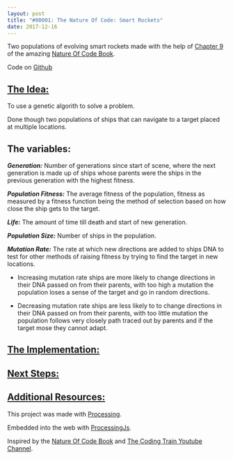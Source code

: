 ```yaml
---
layout: post
title: "#00001: The Nature Of Code: Smart Rockets"
date: 2017-12-16
---
```


<canvas data-processing-sources="/projects/TheNatureOfCode/canvases/00001.pde"></canvas>
<p> Two populations of evolving smart rockets made with the help of <a href="http://natureofcode.com/book/chapter-9-the-evolution-of-code/">Chapter 9</a> of the amazing <a href="http://natureofcode.com/book/">Nature Of Code Book</a>.</p>
<p>Code on <a href="https://github.com/Oadegbite/Oadegbite.github.io/tree/master/projects/TheNatureOfCode/E9_10SmartRockets">Github</a></p>

<h2><u>The Idea:</u></h2>
<p>To use a genetic algorith to solve a problem.</p>
<p>Done though two populations of ships that can navigate to a target placed at multiple locations.</p>

<p><h2>The variables:</h2></p>
<p><em><strong>Generation:</strong></em> Number of generations since start of scene, where the next generation is made up of ships whose parents were the ships in the previous generation with the highest fitness.</p>
<p><em><strong>Population Fitness:</strong></em> The average fitness of the population, fitness as measured by a fitness function being the method of selection based on how close the ship gets to the target.</p>
<p><em><strong>Life:</strong></em> The amount of time till death and start of new generation. </p>
<p><em><strong>Population Size:</strong></em> Number of ships in the population.</p>
<p><em><strong>Mutation Rate:</strong></em> The rate at which new directions are added to ships DNA to test for other methods of raising fitness by trying to find the target in new locations.
  <ul>
    <li><p>Increasing mutation rate ships are more likely to change directions in their DNA passed on from their parents, with too high a mutation the population loses a sense of the target and go in random directions.</p></li>
    <li><p>Decreasing mutation rate ships are less likely to to change directions in their DNA passed on from their parents, with too little mutation the population follows very closely path traced out by parents and if the target mose they cannot adapt.</p></li>
  </ul>
</p>


<h2><u>The Implementation:</u></h2>
<p></p>

<h2><u>Next Steps:</u></h2>

<h2><u>Additional Resources:</u></h2>

<p>This project was made with <a href="https://processing.org/">Processing</a>.</p>
<p>Embedded into the web with <a href="http://processingjs.org/">ProcessingJs</a>.</p>
<p>Inspired by the <a href="http://natureofcode.com/book/">Nature Of Code Book</a> and <a href="https://www.youtube.com/channel/UCvjgXvBlbQiydffZU7m1_aw">The Coding Train Youtube Channel</a>. </p>

